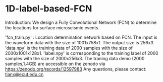 # 1D-label-based-FCN

Introduction: We design a Fully Convolutional Network (FCN) to determine the locations for surface microseismic events.

'fcn_train.py' : Location determination network based on FCN. The input is the waveform data with the size of 1001x758x1. The output size is 256x3.
'data.npy' is the training data of 2000 samples with the size of 2000x1001x128x1.
'label.npy' is corresponding to the training label of 2000 samples with the size of 2000x256x3.
The traning data demo (2000 samples,1.4GB) are accessible on the zenodo via https://zenodo.org/records/12597983
Any questions, please contact: tianx@ecut.edu.cn

